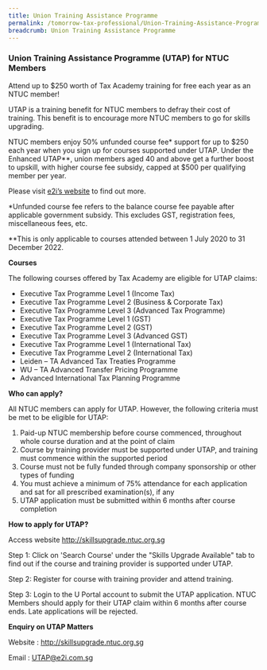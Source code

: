 ```yaml
---
title: Union Training Assistance Programme
permalink: /tomorrow-tax-professional/Union-Training-Assistance-Programme/
breadcrumb: Union Training Assistance Programme
---
```

### **Union Training Assistance Programme (UTAP) for NTUC Members**

Attend up to $250 worth of Tax Academy training for free each year as an NTUC member! 

UTAP is a training benefit for NTUC members to defray their cost of training. This benefit is to encourage more NTUC members to go for skills upgrading.

NTUC members enjoy 50% unfunded course fee* support for up to $250 each year when you sign up for courses supported under UTAP. Under the Enhanced UTAP**, union members aged 40 and above get a further boost to upskill, with higher course fee subsidy, capped at $500 per qualifying member per year. 

Please visit [e2i’s website](https://e2i.com.sg/individuals/employability/ntuc-education-and-training-fund/) to find out more.

\*Unfunded course fee refers to the balance course fee payable after applicable government subsidy. This excludes GST, registration fees, miscellaneous fees, etc.

\**This is only applicable to courses attended between 1 July 2020 to 31 December 2022.

**Courses**

The following courses offered by Tax Academy are eligible for UTAP claims:
-	Executive Tax Programme Level 1 (Income Tax) 
- Executive Tax Programme Level 2 (Business & Corporate Tax) 
- Executive Tax Programme Level 3 (Advanced Tax Programme) 
- Executive Tax Programme Level 1 (GST)
- Executive Tax Programme Level 2 (GST) 
- Executive Tax Programme Level 3 (Advanced GST) 
- Executive Tax Programme Level 1 (International Tax)
- Executive Tax Programme Level 2 (International Tax) 
- Leiden – TA Advanced Tax Treaties Programme 
- WU – TA Advanced Transfer Pricing Programme
- Advanced International Tax Planning Programme

**Who can apply?**

All NTUC members can apply for UTAP. However, the following criteria must be met to be eligible for UTAP:

1.	Paid-up NTUC membership before course commenced, throughout whole course duration and at the point of claim
2.	Course by training provider must be supported under UTAP, and training must commence within the supported period
3.	Course must not be fully funded through company sponsorship or other types of funding
4.	You must achieve a minimum of 75% attendance for each application and sat for all prescribed examination(s), if any
5.	UTAP application must be submitted within 6 months after course completion

**How to apply for UTAP?**

Access website http://skillsupgrade.ntuc.org.sg

Step 1: Click on 'Search Course' under the "Skills Upgrade Available" tab to find out if the course and training provider is supported under UTAP.

Step 2: Register for course with training provider and attend training. 

Step 3: Login to the U Portal account to submit the UTAP application. NTUC Members should apply for their UTAP claim within 6 months after course ends. Late applications will be rejected.

**Enquiry on UTAP Matters**

Website : http://skillsupgrade.ntuc.org.sg

Email : UTAP@e2i.com.sg